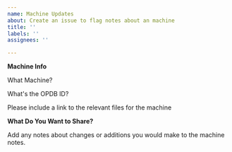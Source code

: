 ```yaml
---
name: Machine Updates
about: Create an issue to flag notes about an machine
title: ''
labels: ''
assignees: ''

---
```


**Machine Info**

What Machine?

What's the OPDB ID?

Please include a link to the relevant files for the machine


**What Do You Want to Share?**

Add any notes about changes or additions you would make to the machine notes.
